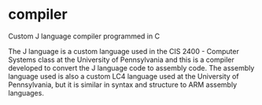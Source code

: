 # compiler
Custom J language compiler programmed in C

The J language is a custom language used in the CIS 2400 - Computer Systems
class at the University of Pennsylvania and this is a compiler developed
to convert the J language code to assembly code. The assembly language
used is also a custom LC4 language used at the University of Pennsylvania,
but it is similar in syntax and structure to ARM assembly languages.
